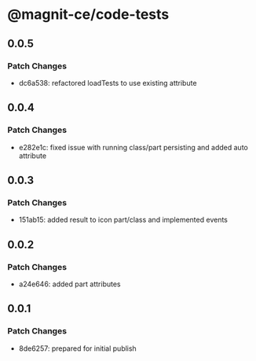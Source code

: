 # @magnit-ce/code-tests

## 0.0.5

### Patch Changes

- dc6a538: refactored loadTests to use existing attribute

## 0.0.4

### Patch Changes

- e282e1c: fixed issue with running class/part persisting and added auto attribute

## 0.0.3

### Patch Changes

- 151ab15: added result to icon part/class and implemented events

## 0.0.2

### Patch Changes

- a24e646: added part attributes

## 0.0.1

### Patch Changes

- 8de6257: prepared for initial publish
